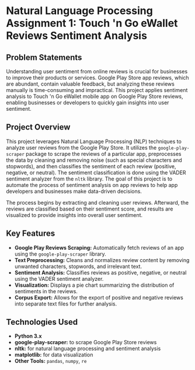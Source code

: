 # Natural Language Processing Assignment 1: Touch 'n Go eWallet Reviews Sentiment Analysis

## Problem Statements
Understanding user sentiment from online reviews is crucial for businesses to improve their products or services. Google Play Store app reviews, which are abundant, contain valuable feedback, but analyzing these reviews manually is time-consuming and impractical. This project applies sentiment analysis to Touch 'n Go eWallet mobile app on Google Play Store reviews, enabling businesses or developers to quickly gain insights into user sentiment.

## Project Overview
This project leverages Natural Language Processing (NLP) techniques to analyze user reviews from the Google Play Store. It utilizes the `google-play-scraper` package to scrape the reviews of a particular app, preprocesses the data by cleaning and removing noise (such as special characters and stopwords), and then classifies the sentiment of each review (positive, negative, or neutral). The sentiment classification is done using the VADER sentiment analyzer from the `nltk` library. The goal of this project is to automate the process of sentiment analysis on app reviews to help app developers and businesses make data-driven decisions.

The process begins by extracting and cleaning user reviews. Afterward, the reviews are classified based on their sentiment score, and results are visualized to provide insights into overall user sentiment.

## Key Features
- **Google Play Reviews Scraping:** Automatically fetch reviews of an app using the `google-play-scraper` library.
- **Text Preprocessing:** Cleans and normalizes review content by removing unwanted characters, stopwords, and irrelevant text.
- **Sentiment Analysis:** Classifies reviews as positive, negative, or neutral using the VADER sentiment analyzer.
- **Visualization:** Displays a pie chart summarizing the distribution of sentiments in the reviews.
- **Corpus Export:** Allows for the export of positive and negative reviews into separate text files for further analysis.

## Technologies Used
- **Python 3.x**
- **google-play-scraper:** to scrape Google Play Store reviews
- **nltk:** for natural language processing and sentiment analysis
- **matplotlib:** for data visualization
- **Other Tools:** `pandas`, `numpy`, `re`